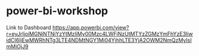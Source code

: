 # power-bi-workshop
Link to Dashboard
https://app.powerbi.com/view?r=eyJrIjoiMGNjNTNiYzYtMzliMy00Mzc4LWFjNzUtMTYzZGMzYmFhYzE3IiwidCI6IjEwMWRhNTg3LTE4NDMtNGY1Mi04YjhhLTE3YjA2OWM2NmQzMyIsImMiOjJ9
